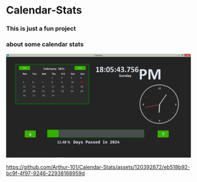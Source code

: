 # Calendar-Stats

### This is just a fun project
### about some calendar stats



<img src="https://github.com/Arthur-101/Calendar-Stats/blob/main/OutputImages/main win.png" width="900px">



https://github.com/Arthur-101/Calendar-Stats/assets/120392872/eb518b92-bc9f-4f97-9246-22938168959d

